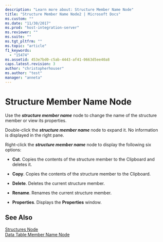 ```yaml
---
description: "Learn more about: Structure Member Name Node"
title: "Structure Member Name Node2 | Microsoft Docs"
ms.custom: ""
ms.date: "11/30/2017"
ms.prod: "host-integration-server"
ms.reviewer: ""
ms.suite: ""
ms.tgt_pltfrm: ""
ms.topic: "article"
f1_keywords: 
  - "15474"
ms.assetid: 453e7bd0-c5ab-4443-af41-0663d5ee40a8
caps.latest.revision: 3
author: "christopherhouser"
ms.author: "test"
manager: "anneta"
---
```

# Structure Member Name Node
Use the ***structure member name*** node to change the name of the structure member or view its properties.  
  
 Double-click the ***structure member name*** node to expand it. No information is displayed in the right pane.  
  
 Right-click the ***structure member name*** node to display the following six options:  
  
-   **Cut**. Copies the contents of the structure member to the Clipboard and deletes it.  
  
-   **Copy**. Copies the contents of the structure member to the Clipboard.  
  
-   **Delete**. Deletes the current structure member.  
  
-   **Rename**. Renames the current structure member.  
  
-   **Properties**. Displays the **Properties** window.  
  
## See Also  
 [Structures Node](../core/structures-node1.md)   
 [Data Table Member Name Node](../core/data-table-member-name-node1.md)
